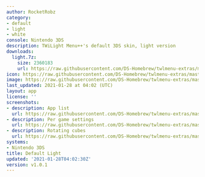 ```yaml
---
author: RocketRobz
category:
- default
- light
- white
console: Nintendo 3DS
description: TWiLight Menu++'s default 3DS skin, light version
downloads:
  light.7z:
    size: 2360183
    url: https://raw.githubusercontent.com/DS-Homebrew/twlmenu-extras/master/_nds/TWiLightMenu/3dsmenu/themes/light.7z
icon: https://raw.githubusercontent.com/DS-Homebrew/twlmenu-extras/master/unistore/icons/3ds.png
image: https://raw.githubusercontent.com/DS-Homebrew/twlmenu-extras/master/unistore/icons/3ds.png
last_updated: 2021-01-28 at 04:02 (UTC)
layout: app
license: ''
screenshots:
- description: App list
  url: https://raw.githubusercontent.com/DS-Homebrew/twlmenu-extras/master/_nds/TWiLightMenu/3dsmenu/themes/meta/light/screenshots/app-list.png
- description: Per game settings
  url: https://raw.githubusercontent.com/DS-Homebrew/twlmenu-extras/master/_nds/TWiLightMenu/3dsmenu/themes/meta/light/screenshots/per-game-settings.png
- description: Rotating cubes
  url: https://raw.githubusercontent.com/DS-Homebrew/twlmenu-extras/master/_nds/TWiLightMenu/3dsmenu/themes/meta/light/screenshots/rotating-cubes.png
systems:
- Nintendo 3DS
title: Default Light
updated: '2021-01-28T04:02:30Z'
version: v1.0.1
---
```

